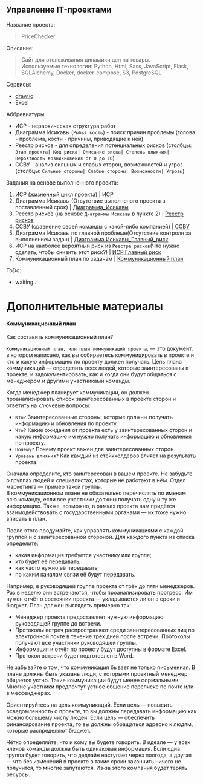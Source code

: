 Управление IT-проектами
----

Название проекта:
> PriceChecker

Описание:
> Сайт для отслеживания динамики цен на товары. <br>
> Используемые технологии: Python, Html, Sass, JavaScript, Flask, SQLAlchemy, Docker, docker-compose, S3, PostgreSQL

Сервисы:
- [draw.io](https://app.diagrams.net/)
- Excel

Аббревиатуры:
- ИСР - иерархическая структура работ
- Диаграмма Исикавы (```Рыбья кость```) - поиск причин проблемы (голова - проблема, кости - причины, приводящие к ней)
- Реестр рисков - для определения потенциальных рисков (столбцы: ```Этап проекта| Код риска| Описание риска| Степень влияния| Вероятность возникновения от 0 до 10```)
- ССВУ - анализ сильных и слабых сторон, возможностей и угроз (столбцы: ```Сильные стороны| Слабые стороны| Возможности| Угрозы```)

Задания на основе выполненного проекта:
1. ИСР (жизненный цикл проекта) | [ИСР](ИСР.drawio)
2. Диаграмма Исикавы (Отсутствие выполненого проекта в поставленный срок) | [Диаграмма_Исикавы](Диаграмма_Исикавы.drawio)
3. Реестр рисков (на основе ```Диаграммы Исикавы``` в пункте 2) | [Реестр рисков](Реестр_рисков.xlsx)
4. ССВУ (сравнение своей команды с какой-либо компанией) | [ССВУ](ССВУ.xlsx)
5. Диаграмма Исикавы по главной проблеме(Отсутствие контроля за выполнением задач) | [Диаграмма Исикавы_Главный_риск](Диаграмма_Исикавы_Главный_риск.drawio)
6. ИСР на наиболее вероятный риск из ```Реестра рисков```(Что нужно сделать, чтобы снизить этот риск?) | [ИСР Главный риск](ИСР_Главный_риск.drawio)
7. Коммуникационный план по задачам | [Коммуникационный план](Коммуникационный_план.xlsx)

ToDo:
- waiting...


# Дополнительные материалы

#### Коммуникационный план
Как составить коммуникационный план?

```Коммуникационный план, или план коммуникаций проекта```, — это документ, в котором написано, как вы собираетесь коммуницировать в проекте и кто и какую информацию по проекту должен получать. Цель плана коммуникаций — определить всех людей, которые заинтересованы в проекте, и задокументировать, как и когда они будут общаться с менеджером и другими участниками команды. 			

Когда менеджер планирует коммуникации, он должен проанализировать список заинтересованных в проекте сторон и ответить на ключевые вопросы: 	

- ```Кто?``` Заинтересованные стороны, которые должны получать информацию и обновления по проекту.
- ```Что?``` Какие ожидания от проекта есть у заинтересованных сторон и какую информацию им нужно получать информацию и обновления по проекту.
- ```Почему?``` Почему проект важен для заинтересованных сторон.
- ```Уровень влияния?``` Как каждый из стейкхолдеров влияет на результаты проекта.

Сначала определите, кто заинтересован в вашем проекте. Не забудьте о группах людей и специалистах, которые не работают в нём. Отдел маркетинга — пример такой группы. 			
В коммуникационном плане не обязательно перечислять по именам всю команду, если все участники должны получать одну и ту же информацию. Также, возможно, в рамках проекта вам придётся взаимодействовать с государственными органами — их тоже нужно вписать в план. 			

После этого продумайте, как управлять коммуникациями с каждой группой и с заинтересованной стороной. Для каждого пункта из списка определите: 			
- какая информация требуется участнику или группе;
- кто будет её передавать;
- как часто нужно её передавать;
- по каким каналам связи её будут передавать.

Например, в руководящей группе проекта от трёх до пяти менеджеров. Раз в неделю они встречаются, чтобы проанализировать прогресс. Им нужен отчёт о состоянии проекта — укладывается ли он в сроки и бюджет. План должен выглядеть примерно так: 			
- Менеджер проекта предоставляет нужную информацию руководящей группе до встречи.
- Протоколы встреч распространяют среди заинтересованных лиц по электронной почте в течение трёх дней после встречи. Протоколы получают все участники руководящей группы.
- Информация и отчёт по проекту будут доступны в формате Excel.
- Протокол встречи будет подготовлен в Word.

Не забывайте о том, что коммуникация бывает не только письменная. В плане должны быть указаны люди, с которыми проектный менеджер общается устно. Такие коммуникации будут менее формальными. Многие участники предпочтут устное общение переписке по почте или в мессенджерах. 			

Ориентируйтесь на цель коммуникаций. Если цель — повысить осведомленность о проекте, то вы должны передавать информацию как можно большему числу людей. Если цель — обеспечить финансирование проекта, то вы должны обращаться адресно к людям, которые распределяют бюджет. 			

Чётко определяйте, что и кому вы будете говорить. В идеале — у всех членов команды должна быть одинаковая информация. Если одна группа будет говорить, что дедлайн наступает через полгода, а другая — что без изменений в проекте в такие сроки закончить ничего не получится, то многие запутаются. Из‑за этого компания будет терять ресурсы. 	


